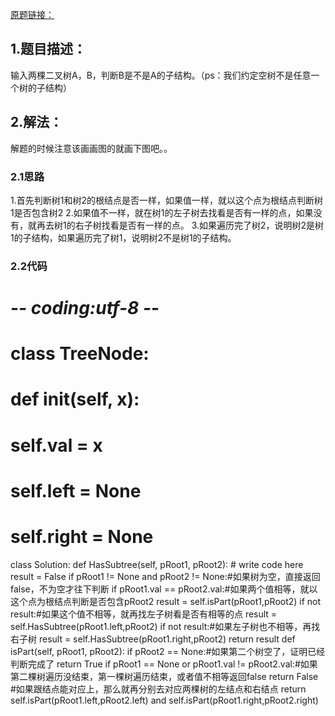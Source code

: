 [原题链接：](https://www.nowcoder.com/practice/6e196c44c7004d15b1610b9afca8bd88?tpId=13&tqId=11170&tPage=1&rp=1&ru=/ta/coding-interviews&qru=/ta/coding-interviews/question-ranking)
## 1.题目描述：
输入两棵二叉树A，B，判断B是不是A的子结构。（ps：我们约定空树不是任意一个树的子结构）
## 2.解法：
解题的时候注意该画画图的就画下图吧。。
### 2.1思路
1.首先判断树1和树2的根结点是否一样，如果值一样，就以这个点为根结点判断树1是否包含树2
2.如果值不一样，就在树1的左子树去找看是否有一样的点，如果没有，就再去树1的右子树找看是否有一样的点。
3.如果遍历完了树2，说明树2是树1的子结构，如果遍历完了树1，说明树2不是树1的子结构。
### 2.2代码

# -*- coding:utf-8 -*-
# class TreeNode:
#     def __init__(self, x):
#         self.val = x
#         self.left = None
#         self.right = None
class Solution:
    def HasSubtree(self, pRoot1, pRoot2):
        # write code here
        result = False
        if pRoot1 != None and pRoot2 != None:#如果树为空，直接返回false，不为空才往下判断
            if pRoot1.val == pRoot2.val:#如果两个值相等，就以这个点为根结点判断是否包含pRoot2
                result = self.isPart(pRoot1,pRoot2)
            if not result:#如果这个值不相等，就再找左子树看是否有相等的点
                result = self.HasSubtree(pRoot1.left,pRoot2)
            if not result:#如果左子树也不相等，再找右子树
                result = self.HasSubtree(pRoot1.right,pRoot2)
        return result
    def isPart(self, pRoot1, pRoot2):
        if pRoot2 == None:#如果第二个树空了，证明已经判断完成了
            return True
        if pRoot1 == None or pRoot1.val != pRoot2.val:#如果第二棵树遍历没结束，第一棵树遍历结束，或者值不相等返回false
            return False
        #如果跟结点能对应上，那么就再分别去对应两棵树的左结点和右结点
        return self.isPart(pRoot1.left,pRoot2.left) and self.isPart(pRoot1.right,pRoot2.right)
